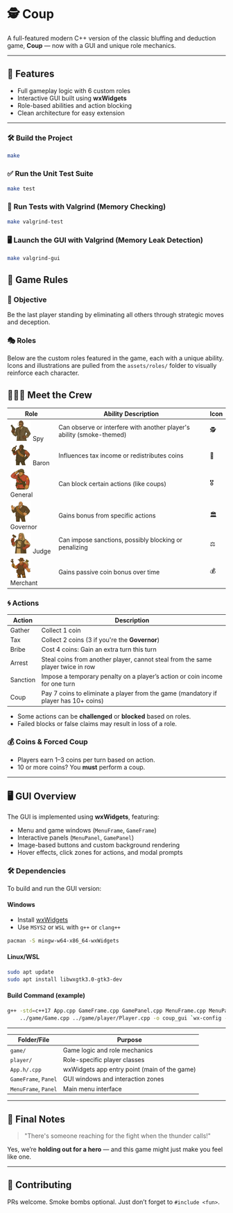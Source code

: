 # 🕵️ Coup

A full-featured modern C++ version of the classic bluffing and deduction game, **Coup** — now with a GUI and unique role mechanics.

---

## 🚀 Features

* Full gameplay logic with 6 custom roles
* Interactive GUI built using **wxWidgets**
* Role-based abilities and action blocking
* Clean architecture for easy extension

---


### 🛠 Build the Project
```bash
make
```

### ✅ Run the Unit Test Suite
```bash
make test
```

### 🧠 Run Tests with Valgrind (Memory Checking)
```bash
make valgrind-test
```

### 🖥 Launch the GUI with Valgrind (Memory Leak Detection)
```bash
make valgrind-gui
```


## 🧾 Game Rules

### 🎯 Objective

Be the last player standing by eliminating all others through strategic moves and deception.

### 🎭 Roles

Below are the custom roles featured in the game, each with a unique ability. Icons and illustrations are pulled from the `assets/roles/` folder to visually reinforce each character.

## 🧑‍🤝‍🧑 Meet the Crew
| Role                                                                      | Ability Description                                                   | Icon |
| ------------------------------------------------------------------------- | --------------------------------------------------------------------- | ---- |
| <img src="assets/roles/Spy.png" alt="Spy" width="48"/> Spy                | Can observe or interfere with another player's ability (smoke-themed) | 🕵️  |
| <img src="assets/roles/Baron.png" alt="Baron" width="48"/> Baron          | Influences tax income or redistributes coins                          | 👑   |
| <img src="assets/roles/General.png" alt="General" width="48"/> General    | Can block certain actions (like coups)                                | 🎖️  |
| <img src="assets/roles/Governor.png" alt="Governor" width="48"/> Governor | Gains bonus from specific actions                                     | 🏛️  |
| <img src="assets/roles/Judge.png" alt="Judge" width="48"/> Judge          | Can impose sanctions, possibly blocking or penalizing                 | ⚖️   |
| <img src="assets/roles/Merchant.png" alt="Merchant" width="48"/> Merchant | Gains passive coin bonus over time                                    | 💰   |
 
### 🌀 Actions

| Action   | Description                                                                         |
| -------- |-------------------------------------------------------------------------------------|
| Gather   | Collect 1 coin                                                                      |
| Tax      | Collect 2 coins (3 if you're the **Governor**)                                      |
| Bribe    | Cost 4 coins:  Gain an extra turn this turn                                         |
| Arrest   | Steal coins from another player, cannot steal from the same player twice in row     |
| Sanction | Impose a temporary penalty on a player’s action or coin income for one turn         |
| Coup     | Pay 7 coins to eliminate a player from the game (mandatory if player has 10+ coins) |

* Some actions can be **challenged** or **blocked** based on roles.
* Failed blocks or false claims may result in loss of a role.
 
### 💰 Coins & Forced Coup

* Players earn 1–3 coins per turn based on action.
* 10 or more coins? You **must** perform a coup.

---

## 🖥️ GUI Overview

The GUI is implemented using **wxWidgets**, featuring:

* Menu and game windows (`MenuFrame`, `GameFrame`)
* Interactive panels (`MenuPanel`, `GamePanel`)
* Image-based buttons and custom background rendering
* Hover effects, click zones for actions, and modal prompts

### 🛠 Dependencies

To build and run the GUI version:

#### Windows

* Install [wxWidgets](https://www.wxwidgets.org/downloads/)
* Use `MSYS2` or `WSL` with `g++` or `clang++`

```bash
pacman -S mingw-w64-x86_64-wxWidgets
```

#### Linux/WSL

```bash
sudo apt update
sudo apt install libwxgtk3.0-gtk3-dev
```

#### Build Command (example)

```bash
g++ -std=c++17 App.cpp GameFrame.cpp GamePanel.cpp MenuFrame.cpp MenuPanel.cpp \
    ../game/Game.cpp ../game/player/Player.cpp -o coup_gui `wx-config --cxxflags --libs`
```

---

| Folder/File          | Purpose                                      |
| -------------------- |----------------------------------------------|
| `game/`              | Game logic and role mechanics                |
| `player/`            | Role-specific player classes                 |
| `App.h/.cpp`         | wxWidgets app entry point (main of the game) |
| `GameFrame`, `Panel` | GUI windows and interaction zones            |
| `MenuFrame`, `Panel` | Main menu interface                          |

---

## 🤘 Final Notes

> "There's someone reaching for the fight when the thunder calls!"

Yes, we’re **holding out for a hero** — and this game might just make you feel like one.

---

## 📩 Contributing

PRs welcome. Smoke bombs optional. Just don’t forget to `#include <fun>`.
